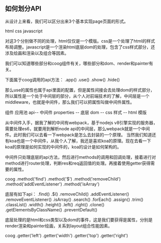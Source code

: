 ## 如何划分API

从设计上来看，我们可以区分出来3个基本实现page页面的形式。

html css javascript

对这3个分别做不同的处理，html仅仅是一个模版。css是一个处理了html的样式布局调整。javascript是一个渲染html底层dom的处理，包含了css样式部分，还涉及绘画和渲染以及组合等因素。

我们可以知道哪些部分和coog组件有关，哪些部分和dom、render和painter有关。

下面属于coog调用的api方法：
.app() 
.use() 
.show() 
.hide() 

那么use的属性也属于api里面的配置，但是属性间接会去处理dom的样式部分，所以属性是一个处于中间层的部分，从个人对前端技术的了解，中间层是一个middleware，也就是中间件，那么我们可以把属性叫做中间件属性。

组件 应用池 api-- 中间件 properties -- 底层 dom -- css 样式 -- html 模版

从中间件入手，据我了解的中间有webpack，基于nodejs v8引擎实现的服务器，需要处理es6，就要用到解析node api的中间层，那么webpack就是一个中间件。此时我们可以去看一下webpack是怎么去封装的一个原理。 当然我们知道还有koa也是一个中间件，从我个人了解，我还是喜欢koa的原理。现在去看一下koa的原理是如何实现的中间件的，koa的设计是如何架构的。

中间件只处理底层的api方法，然后进行methods的调用和回调处理，接着进行对method进行router处理，判断res和req返回值的处理。再接着使用getter获得需要的属性。

coog
.method('find')
.method('$')
.method('removeChild')
.method('addEventListener')
.method('isArray')

底层有如下api：
 .find() 
 .$() 
 .removeChild() 
 .addEventListener() 
 .removeEventListener() 
 .isArray() 
 .search() 
 .forEach() 
 .assign() 
 .trim() 
 .classList() 
 .width() 
 .height() 
 .left() 
 .right() 
 .clone() 
 .getElementsByClassName() 
 .preventDefault()

底层处理的是html和css类型以及dom的事件，这是我们要获得是属性，分别是render渲染和painter绘画，关系到layout组合性能因素。


coog
.getter('left')
.getter('width')
.getter('top')
.getter('right')

